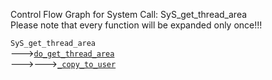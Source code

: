 Control Flow Graph for System Call: SyS_get_thread_area  
Please note that every function will be expanded only once!!! 

`SyS_get_thread_area`  
--->[`do_get_thread_area`](https://elixir.bootlin.com/linux/v4.14.62/ident/do_get_thread_area)  
--->--->[`_copy_to_user`](https://elixir.bootlin.com/linux/v4.14.62/ident/_copy_to_user)  
